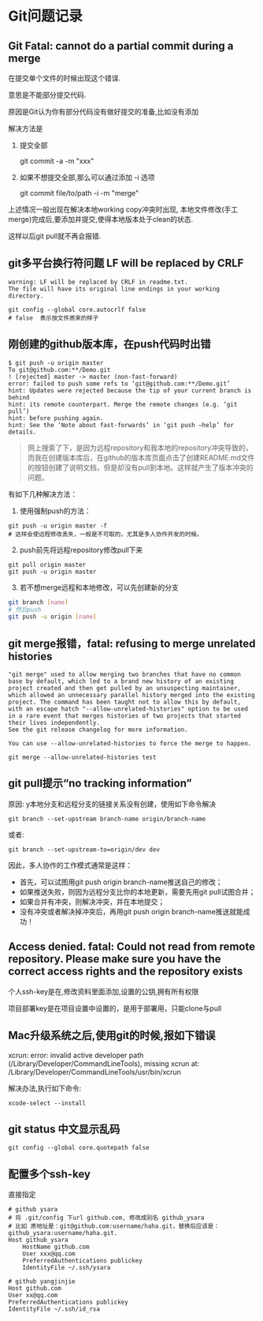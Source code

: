 # Git问题记录

## Git Fatal: cannot do a partial commit during a merge

在提交单个文件的时候出现这个错误.

意思是不能部分提交代码.

原因是Git认为你有部分代码没有做好提交的准备,比如没有添加

解决方法是

1. 提交全部

    git commit -a -m "xxx"

2. 如果不想提交全部,那么可以通过添加 -i 选项

    git commit file/to/path -i -m "merge"

上述情况一般出现在解决本地working copy冲突时出现, 本地文件修改(手工merge)完成后,要添加并提交,使得本地版本处于clean的状态.

这样以后git pull就不再会报错.

## git多平台换行符问题 LF will be replaced by CRLF

```shell
warning: LF will be replaced by CRLF in readme.txt.
The file will have its original line endings in your working directory.

git config --global core.autocrlf false
# false  表示按文件原来的样子
```

## 刚创建的github版本库，在push代码时出错

```shell
$ git push -u origin master
To git@github.com:**/Demo.git
! [rejected] master -> master (non-fast-forward)
error: failed to push some refs to ‘git@github.com:**/Demo.git’
hint: Updates were rejected because the tip of your current branch is behind
hint: its remote counterpart. Merge the remote changes (e.g. ‘git pull’)
hint: before pushing again.
hint: See the ‘Note about fast-forwards’ in ‘git push –help’ for details.
```

> 网上搜索了下，是因为远程repository和我本地的repository冲突导致的，而我在创建版本库后，在github的版本库页面点击了创建README.md文件的按钮创建了说明文档，但是却没有pull到本地。这样就产生了版本冲突的问题。

有如下几种解决方法：

1. 使用强制push的方法：

```shell
git push -u origin master -f
# 这样会使远程修改丢失，一般是不可取的，尤其是多人协作开发的时候。
```

2. push前先将远程repository修改pull下来

```shell
git pull origin master
git push -u origin master
```

3. 若不想merge远程和本地修改，可以先创建新的分支

```sh
git branch [name]
# 然后push
git push -u origin [name]
```

## git merge报错，fatal: refusing to merge unrelated histories

```shell
"git merge" used to allow merging two branches that have no common base by default, which led to a brand new history of an existing project created and then get pulled by an unsuspecting maintainer, which allowed an unnecessary parallel history merged into the existing project. The command has been taught not to allow this by default, with an escape hatch "--allow-unrelated-histories" option to be used in a rare event that merges histories of two projects that started their lives independently.
See the git release changelog for more information.

You can use --allow-unrelated-histories to force the merge to happen.

git merge --allow-unrelated-histories test
```

## git pull提示“no tracking information”

原因: y本地分支和远程分支的链接关系没有创建，使用如下命令解决

    git branch --set-upstream branch-name origin/branch-name

或者:

    git branch --set-upstream-to=origin/dev dev

因此，多人协作的工作模式通常是这样：

* 首先，可以试图用git push origin branch-name推送自己的修改；
* 如果推送失败，则因为远程分支比你的本地更新，需要先用git pull试图合并；
* 如果合并有冲突，则解决冲突，并在本地提交；
* 没有冲突或者解决掉冲突后，再用git push origin branch-name推送就能成功！

## Access denied. fatal: Could not read from remote repository.  Please make sure you have the correct access rights and the repository exists

个人ssh-key是在,修改资料里面添加,设置的公钥,拥有所有权限

项目部署key是在项目设置中设置的，是用于部署用，只能clone与pull

## Mac升级系统之后,使用git的时候,报如下错误

xcrun: error: invalid active developer path (/Library/Developer/CommandLineTools), missing xcrun at: /Library/Developer/CommandLineTools/usr/bin/xcrun

解决办法,执行如下命令:

    xcode-select --install

## git status 中文显示乱码

```shell
git config --global core.quotepath false
```

## 配置多个ssh-key

直接指定

```shell
# github ysara
# 将 .git/config 下url github.com, 修改成别名 github_ysara
# 比如 原地址是：git@github.com:username/haha.git，替换后应该是：github_ysara:username/haha.git.
Host github_ysara
    HostName github.com
    User xxx@qq.com
    PreferredAuthentications publickey
    IdentityFile ~/.ssh/ysara

# github yangjinjie
Host github.com
User xx@qq.com
PreferredAuthentications publickey
IdentityFile ~/.ssh/id_rsa
```
